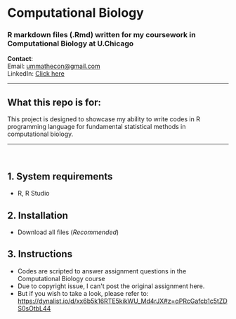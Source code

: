 # Computational Biology

### R markdown files (.Rmd) written for my coursework in Computational Biology at U.Chicago 

**Contact**:<br/>
Email: ummathecon@gmail.com<br/>
LinkedIn: [Click here](https://www.linkedin.com/in/dongil-lee-b71b1370/)
<br/>

---
## What this repo is for:
This project is designed to showcase my ability to write codes in R programming language for fundamental statistical methods in computational biology. 
___
<br />

## 1. System requirements
* R, R Studio


## 2. Installation
* Download all files (_Recommended_) 

## 3. Instructions
* Codes are scripted to answer assignment questions in the Computational Biology course
* Due to copyright issue, I can't post the original assignment here.
* But if you wish to take a look, please refer to: https://dynalist.io/d/xx6b5k16RTE5kikWU_Md4rJX#z=qPRcGafcb1c5tZDS0sOtbL44
